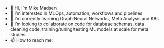 - 👋 Hi, I’m Mike Madsen
- 👀 I’m interested in MLOps, automation, workflows and pipelines
- 🌱 I’m currently learning Graph Neural Networks, Meta Analysis and K8s
- 💞️ I’m looking to collaborate on code for database schemas, data cleaning code, training/tuning/testing ML models at scale for meta studies.
- 📫 How to reach me: 

<!---
elxsj/elxsj is a ✨ special ✨ repository because its `README.md` (this file) appears on your GitHub profile.
You can click the Preview link to take a look at your changes.
--->

